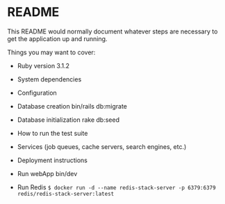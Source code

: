 # README

This README would normally document whatever steps are necessary to get the
application up and running.

Things you may want to cover:

* Ruby version
3.1.2

* System dependencies

* Configuration

* Database creation
bin/rails db:migrate

* Database initialization
rake db:seed

* How to run the test suite

* Services (job queues, cache servers, search engines, etc.)

* Deployment instructions

* Run webApp
bin/dev

* Run Redis
`$ docker run -d --name redis-stack-server -p 6379:6379 redis/redis-stack-server:latest`
